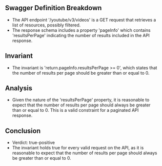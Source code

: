 ## Swagger Definition Breakdown
- The API endpoint '/youtube/v3/videos' is a GET request that retrieves a list of resources, possibly filtered.
- The response schema includes a property 'pageInfo' which contains 'resultsPerPage' indicating the number of results included in the API response.

## Invariant
- The invariant is 'return.pageInfo.resultsPerPage >= 0', which states that the number of results per page should be greater than or equal to 0.

## Analysis
- Given the nature of the 'resultsPerPage' property, it is reasonable to expect that the number of results per page should always be greater than or equal to 0. This is a valid constraint for a paginated API response.

## Conclusion
- Verdict: true-positive
- The invariant holds true for every valid request on the API, as it is reasonable to expect that the number of results per page should always be greater than or equal to 0.
